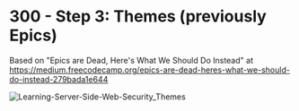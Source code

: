 # 300 - Step 3: Themes (previously Epics)

Based on "Epics are Dead, Here's What We Should Do Instead" at https://medium.freecodecamp.org/epics-are-dead-heres-what-we-should-do-instead-279bada1e644

![Learning-Server-Side-Web-Security_Themes](https://github.com/vanHeemstraSystems/learning-server-side-web-security/assets/1499433/4d675474-c07a-4f03-892a-9b873c769b70)
